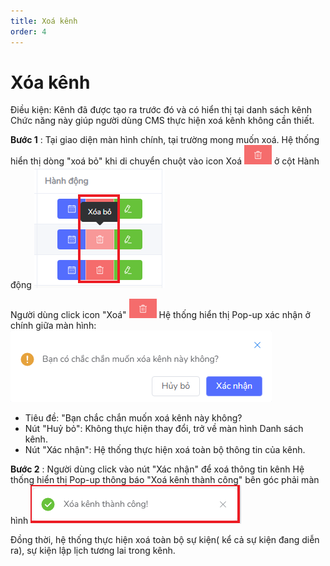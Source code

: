 ```yaml
---
title: Xoá kênh
order: 4
---
```

# Xóa kênh
 Điều kiện: Kênh đã được tạo ra trước đó và có hiển thị tại danh sách kênh
 Chức năng này giúp người dùng CMS thực hiện xoá kênh không cần thiết.
 
 **Bước 1** :
Tại giao diện màn hình chính, tại trường mong muốn xoá. 
 Hệ thống hiển thị dòng "xoá bỏ" khi di chuyển chuột vào icon Xoá ![](..\images\Icon_delete.png) ở cột Hành động
![](..\images\Action_Delete_ChannelList.png)
 
 Người dùng click icon "Xoá"  ![](..\images\Icon_delete.png)
Hệ thống hiển thị Pop-up xác nhận ở chính giữa màn hình:
 ![](..\images\Popup_Delete_Channel.png)

 * Tiêu đề: "Bạn chắc chắn muốn xoá kênh này không?
 * Nút "Huỷ bỏ": Không thực hiện thay đổi, trở về màn hình Danh sách kênh.
 * Nút "Xác nhận": Hệ thống thực hiện xoá toàn bộ thông tin của kênh.

 **Bước 2** : Người dùng click vào nút "Xác nhận" để xoá thông tin kênh
 Hệ thống hiển thị Pop-up thông báo "Xoá kênh thành công" bên góc phải màn hình 
 ![](..\images\Notice_success_delete_channel.png)

Đồng thời, hệ thống thực hiện xoá toàn bộ sự kiện( kể cả sự kiện đang diễn ra), sự kiện lập lịch tương lai trong kênh.
